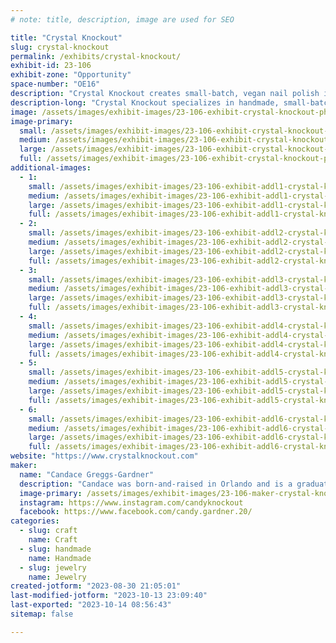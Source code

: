 ```yaml
---
# note: title, description, image are used for SEO

title: "Crystal Knockout"
slug: crystal-knockout
permalink: /exhibits/crystal-knockout/
exhibit-id: 23-106
exhibit-zone: "Opportunity"
space-number: "OE16"
description: "Crystal Knockout creates small-batch, vegan nail polish in a variety of colors and finishes."
description-long: "Crystal Knockout specializes in handmade, small-batch, vegan nail polish in hundreds of colors and finishes, including color-changing thermals, glow-in-the-dark glitters, and multi-chrome magnetics. We also offer a variety of bath & beauty companion products, as well as jewelry made with or inspired by our nail polish shades. "
image: /assets/images/exhibit-images/23-106-exhibit-crystal-knockout-photo-mar-11-9-55-07-am-large.jpg
image-primary: 
  small: /assets/images/exhibit-images/23-106-exhibit-crystal-knockout-photo-mar-11-9-55-07-am-small.jpg
  medium: /assets/images/exhibit-images/23-106-exhibit-crystal-knockout-photo-mar-11-9-55-07-am-medium.jpg
  large: /assets/images/exhibit-images/23-106-exhibit-crystal-knockout-photo-mar-11-9-55-07-am-large.jpg
  full: /assets/images/exhibit-images/23-106-exhibit-crystal-knockout-photo-mar-11-9-55-07-am-full.jpg
additional-images: 
  - 1:
    small: /assets/images/exhibit-images/23-106-exhibit-addl1-crystal-knockout-20200828-171152a-small.jpg
    medium: /assets/images/exhibit-images/23-106-exhibit-addl1-crystal-knockout-20200828-171152a-medium.jpg
    large: /assets/images/exhibit-images/23-106-exhibit-addl1-crystal-knockout-20200828-171152a-large.jpg
    full: /assets/images/exhibit-images/23-106-exhibit-addl1-crystal-knockout-20200828-171152a-full.jpg
  - 2:
    small: /assets/images/exhibit-images/23-106-exhibit-addl2-crystal-knockout-photo-aug-29-10-51-52-am-small.png
    medium: /assets/images/exhibit-images/23-106-exhibit-addl2-crystal-knockout-photo-aug-29-10-51-52-am-medium.png
    large: /assets/images/exhibit-images/23-106-exhibit-addl2-crystal-knockout-photo-aug-29-10-51-52-am-large.png
    full: /assets/images/exhibit-images/23-106-exhibit-addl2-crystal-knockout-photo-aug-29-10-51-52-am-full.png
  - 3:
    small: /assets/images/exhibit-images/23-106-exhibit-addl3-crystal-knockout-photo-dec-05-2022-7-32-29-pm-small.jpg
    medium: /assets/images/exhibit-images/23-106-exhibit-addl3-crystal-knockout-photo-dec-05-2022-7-32-29-pm-medium.jpg
    large: /assets/images/exhibit-images/23-106-exhibit-addl3-crystal-knockout-photo-dec-05-2022-7-32-29-pm-large.jpg
    full: /assets/images/exhibit-images/23-106-exhibit-addl3-crystal-knockout-photo-dec-05-2022-7-32-29-pm-full.jpg
  - 4:
    small: /assets/images/exhibit-images/23-106-exhibit-addl4-crystal-knockout-photo-mar-11-1-31-02-pm-small.jpg
    medium: /assets/images/exhibit-images/23-106-exhibit-addl4-crystal-knockout-photo-mar-11-1-31-02-pm-medium.jpg
    large: /assets/images/exhibit-images/23-106-exhibit-addl4-crystal-knockout-photo-mar-11-1-31-02-pm-large.jpg
    full: /assets/images/exhibit-images/23-106-exhibit-addl4-crystal-knockout-photo-mar-11-1-31-02-pm-full.jpg
  - 5:
    small: /assets/images/exhibit-images/23-106-exhibit-addl5-crystal-knockout-photo-mar-24-9-52-24-amaa-small.jpg
    medium: /assets/images/exhibit-images/23-106-exhibit-addl5-crystal-knockout-photo-mar-24-9-52-24-amaa-medium.jpg
    large: /assets/images/exhibit-images/23-106-exhibit-addl5-crystal-knockout-photo-mar-24-9-52-24-amaa-large.jpg
    full: /assets/images/exhibit-images/23-106-exhibit-addl5-crystal-knockout-photo-mar-24-9-52-24-amaa-full.jpg
  - 6:
    small: /assets/images/exhibit-images/23-106-exhibit-addl6-crystal-knockout-photo-nov-06-2022-1-14-07-pm-small.jpg
    medium: /assets/images/exhibit-images/23-106-exhibit-addl6-crystal-knockout-photo-nov-06-2022-1-14-07-pm-medium.jpg
    large: /assets/images/exhibit-images/23-106-exhibit-addl6-crystal-knockout-photo-nov-06-2022-1-14-07-pm-large.jpg
    full: /assets/images/exhibit-images/23-106-exhibit-addl6-crystal-knockout-photo-nov-06-2022-1-14-07-pm-full.jpg
website: "https://www.crystalknockout.com"
maker: 
  name: "Candace Greggs-Gardner"
  description: "Candace was born-and-raised in Orlando and is a graduate of Boone High School and the University of Central Florida. She started Crystal Knockout in 2013 and what was once just a creative outlet has turned into a flourishing business. These days, when she's not making nail polish, you can find her wrangling kittens within her recently-founded animal rescue organization."
  image-primary: /assets/images/exhibit-images/23-106-maker-crystal-knockout-photo-jul-17-11-32-57-ama-medium.jpg
  instagram: https://www.instagram.com/candyknockout
  facebook: https://www.facebook.com/candy.gardner.20/
categories: 
  - slug: craft
    name: Craft
  - slug: handmade
    name: Handmade
  - slug: jewelry
    name: Jewelry
created-jotform: "2023-08-30 21:05:01"
last-modified-jotform: "2023-10-13 23:09:40"
last-exported: "2023-10-14 08:56:43"
sitemap: false

---
```

